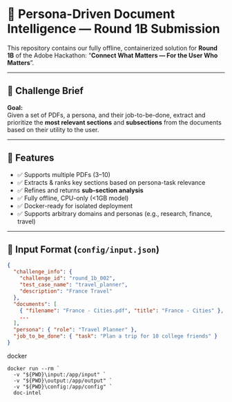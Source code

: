 # 🤖 Persona-Driven Document Intelligence — Round 1B Submission

This repository contains our fully offline, containerized solution for **Round 1B** of the Adobe Hackathon: “**Connect What Matters — For the User Who Matters**”.

---

## 📌 Challenge Brief

**Goal:**  
Given a set of PDFs, a persona, and their job-to-be-done, extract and prioritize the **most relevant sections** and **subsections** from the documents based on their utility to the user.

---

## 🎯 Features

- ✅ Supports multiple PDFs (3–10)
- ✅ Extracts & ranks key sections based on persona-task relevance
- ✅ Refines and returns **sub-section analysis**
- ✅ Fully offline, CPU-only (<1GB model)
- ✅ Docker-ready for isolated deployment
- ✅ Supports arbitrary domains and personas (e.g., research, finance, travel)


---

## 🧪 Input Format (`config/input.json`)

```json
{
  "challenge_info": {
    "challenge_id": "round_1b_002",
    "test_case_name": "travel_planner",
    "description": "France Travel"
  },
  "documents": [
    { "filename": "France - Cities.pdf", "title": "France - Cities" },
    ...
  ],
  "persona": { "role": "Travel Planner" },
  "job_to_be_done": { "task": "Plan a trip for 10 college friends" }
}

```
docker
```
docker run --rm `
  -v "${PWD}\input:/app/input" `
  -v "${PWD}\output:/app/output" `
  -v "${PWD}\config:/app/config" `
  doc-intel
